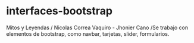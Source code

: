 # interfaces-bootstrap
Mitos y Leyendas / Nicolas Correa Vaquiro - Jhonier Cano /Se trabajo con elementos de bootstrap, como navbar, tarjetas, slider, formularios.
